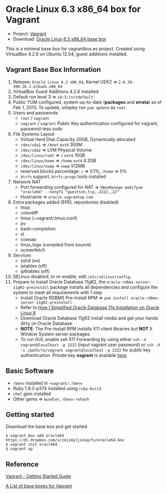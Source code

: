 # Oracle Linux 6.3 x86_64 box for Vagrant

* Project: [Vagrant](https://github.com/terrywang/vagrant)
* Download: [Oracle Linux 6.3 x86_64 base box](https://www.dropbox.com/s/zejz4yljiexqcfu/oracle64.box)

This is a minimal base box for vagrantbox.es project. Created using VirtualBox 4.2.6 on Ubuntu 12.04, guest additions installed.

## Vagrant Base Box Information

1. Release: `Oracle Linux 6.3 x86_64`, Kernel UEK2 => `2.6.39-300.26.1.el6uek.x86_64`
2. VirtualBox Guest Additions 4.2.6 installed
3. Default run level 3 => `id:3:initdefault:`
4. Public YUM configured, system up-to-date (**packages** and **errata**) as of Feb 1, 2013. To update, simpley run `yum update` as `root`.
5. Users and passwords
    * `root` / `vagrant`
    * `vagrant` / `vagrant` Public Key authentication configured for vagrant, password-less sudo
6. File Systems Layout
    * Virtual Hard Disk Capacity 20GB, Dynamically allocated
    * `/dev/sda1` => `/boot` `ext4` 300M
    * `/dev/sda2` => LVM Physical Volume
    * `/dev/linux/root` => `/` `ext4` 15GB
    * `/dev/linux/home` => `/home` `ext4` 4.2GB
    * `/dev/linux/swap` => `swap` 512MB
    * reserved blocks percentage: `/` => 0.1%, `/home` => 0%
    * `btrfs` support, `btrfs-progs` tools installed
7. Network NAT
    * Port forwarding configured for NAT => `VBoxManage modifyvm "oracle64" --natpf1 "guestssh,tcp,,2222,,22"`
    * Hostname => `oracle.vagrantup.com`
8. Extra packages added (EPEL repositories disabled)
    * htop
    * colordiff
    * tmux (~vagrant/.tmux.conf)
    * pv
    * bash-completion
    * sl
    * cowsay
    * linux_logo (compiled from source)
    * screenfetch
9. Services
    * sshd (on)
    * iptables (off)
    * ip6tables (off)
10. SELinux disabled, to re-enable, edit `/etc/selinux/config`.
11. Prepare to install Oracle Database 11gR2, the `oracle-rdbms-server-11gR2-preinstall` package installs all dependencies and configure the system to meet all requirements with 1 step
    * Install Oracle RDBMS Pre-Install RPM => `yum install oracle-rdbms-server-11gR2-preinstall`
    * Refer to [How I Simplified Oracle Database 11g Installation on Oracle Linux 6](http://www.oracle.com/technetwork/articles/servers-storage-admin/ginnydbinstallonlinux6-1845247.html)
    * Download Oracle Database 11gR2 install media and get your hands dirty on Oracle Database.
    * **NOTE**: The Pre-Install RPM installs X11 client libraries but **NOT** X Window System server packages.
    * To run GUI, enable ssh X11 Forwarding by using either `ssh -X vagrant@localhost -p 2222` (input vagrant user password) or `ssh -X -i /path/to/vagrant vagrant@localhost -p 2222` for public key authentication. Private key **vagrant** is avalable [here](https://raw.github.com/mitchellh/vagrant/master/keys/vagrant).

## Basic Software
* `rbenv` installed in `~vagrant/.rbenv`
* Ruby 1.9.3-p374 installed using `ruby-build`
* `chef` gem installed
* Other gems => `bundler`, `rbenv-rehash`

## Getting started

Download the base box and get started

```
$ vagrant box add oracle64 https://dl.dropbox.com/s/zejz4yljiexqcfu/oracle64.box
$ vagrant init oracle64
$ vagrant up
```

## Reference

[Vagrant - Getting Started Guide](http://docs.vagrantup.com/v1/docs/getting-started/index.html)

[A List of base boxes for Vagrant](http://vagrantbox.es/)

